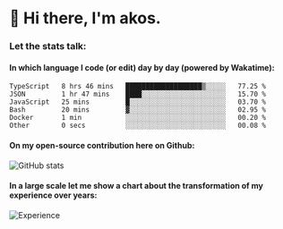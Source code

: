 # 👋 Hi there, I'm akos. 


### Let the stats talk:


#### In which language I code (or edit) day by day (powered by Wakatime): 

<!--START_SECTION:waka-->

```text
TypeScript   8 hrs 46 mins   ███████████████████▒░░░░░   77.25 %
JSON         1 hr 47 mins    ████░░░░░░░░░░░░░░░░░░░░░   15.70 %
JavaScript   25 mins         █░░░░░░░░░░░░░░░░░░░░░░░░   03.70 %
Bash         20 mins         ▓░░░░░░░░░░░░░░░░░░░░░░░░   02.95 %
Docker       1 min           ░░░░░░░░░░░░░░░░░░░░░░░░░   00.20 %
Other        0 secs          ░░░░░░░░░░░░░░░░░░░░░░░░░   00.08 %
```

<!--END_SECTION:waka-->

#### On my open-source contribution here on Github:
 
![GitHub stats](https://github-readme-stats.vercel.app/api?username=akosbalasko)

#### In a large scale let me show a chart about the transformation of my experience over years:   

![Experience](https://cr-skills-chart-widget.azurewebsites.net/api/api?username=akosbalasko)

